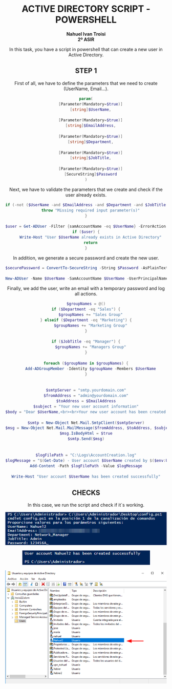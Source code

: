 <center>

# ACTIVE DIRECTORY SCRIPT - POWERSHELL

**Nahuel Ivan Troisi** <br> **2º ASIR**

In this task, you have a script in powershell that can create a new user in Active Directory. 

## STEP 1

First of all, we have to define the parameters that we need to create (UserName, Email...). 

```powershell
param(
    [Parameter(Mandatory=$true)]
    [string]$UserName,

    [Parameter(Mandatory=$true)]
    [string]$EmailAddress,

    [Parameter(Mandatory=$true)]
    [string]$Department,

    [Parameter(Mandatory=$true)]
    [string]$JobTitle,

    [Parameter(Mandatory=$true)]
    [SecureString]$Password
)
```

Next, we have to validate the parameters that we create and check if the user already exists. 

```powershell
if (-not ($UserName -and $EmailAddress -and $Department -and $JobTitle -and $Password)) {
    throw "Missing required input parameter(s)"
}

$user = Get-ADUser -Filter {samAccountName -eq $UserName} -ErrorAction SilentlyContinue
if ($user) {
    Write-Host "User $UserName already exists in Active Directory"
    return
}
```

In addition, we generate a secure password and create the new user.

```powershell
$securePassword = ConvertTo-SecureString -String $Password -AsPlainText -Force

New-ADUser -Name $UserName -SamAccountName $UserName -UserPrincipalName "$UserName@yourdomain.com" -EmailAddress $EmailAddress -Department $Department -Title $JobTitle -AccountPassword $securePassword -Enabled $true
```
 
Finally, we add the user, write an email with a temporary password and log all actions. 

```powershell
$groupNames = @()
if ($Department -eq "Sales") {
    $groupNames += "Sales Group"
} elseif ($Department -eq "Marketing") {
    $groupNames += "Marketing Group"
}

if ($JobTitle -eq "Manager") {
    $groupNames += "Managers Group"
}

foreach ($groupName in $groupNames) {
    Add-ADGroupMember -Identity $groupName -Members $UserName
}


$smtpServer = "smtp.yourdomain.com"
$fromAddress = "admin@yourdomain.com"
$toAddress = $EmailAddress
$subject = "Your new user account information"
$body = "Dear $UserName,<br><br>Your new user account has been created. Your temporary password is: $Password.<br><br>Please log in to the system and change your password as soon as possible.<br><br>Best regards,<br>The Admin Team"

$smtp = New-Object Net.Mail.SmtpClient($smtpServer)
$msg = New-Object Net.Mail.MailMessage($fromAddress, $toAddress, $subject, $body)
$msg.IsBodyHtml = $true
$smtp.Send($msg)


$logFilePath = "C:\Logs\AccountCreation.log"
$logMessage = "$(Get-Date) - User account $UserName created by $($env:USERNAME)"
Add-Content -Path $logFilePath -Value $logMessage

Write-Host "User account $UserName has been created successfully"
```

## CHECKS

In this case, we run the script and check if it`s working. 

![](img/1.png)

![](img/2.png)

![](img/3.png)

</center>




